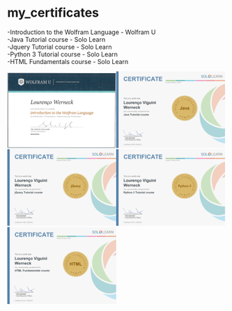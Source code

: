 # my_certificates

-Introduction to the Wolfram Language - Wolfram U <br/>
-Java Tutorial course - Solo Learn<br/>
-Jquery Tutorial course - Solo Learn<br/>
-Python 3 Tutorial course - Solo Learn<br/>
-HTML Fundamentals course - Solo Learn<br/>

<img src="https://github.com/lourencovw/my_certificates/blob/master/Introduction%20th%20the%20Wolfram%20Language%20-%20Wolfram%20U.png" width="250"><img src="https://github.com/lourencovw/my_certificates/blob/master/Java%20Tutorial%20course%20-%20Solo%20Learn.jpg" width="250"><img src="https://github.com/lourencovw/my_certificates/blob/master/Jquery%20Tutorial%20course%20-%20Solo%20Learn.jpg" width="250"><img src="https://github.com/lourencovw/my_certificates/blob/master/Python%203%20Tutorial%20course%20-%20Solo%20Learn.jpg" width="250"><img src="https://github.com/lourencovw/my_certificates/blob/master/HTML%20Fundamentals%20course%20-%20Solo%20Learn.jpg" width="250">
